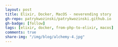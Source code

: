 ```yaml
---
layout: post
title: Elixir, Docker, MacOS - neverending story
gh-repo: patrykwozinski/patrykwozinski.github.io
gh-badge: [follow]
tags: [elixir, docker, from-php-to-elixir, macos]
comments: true
share-img: "/img/blog/alchemy-4.jpg"
---
```

